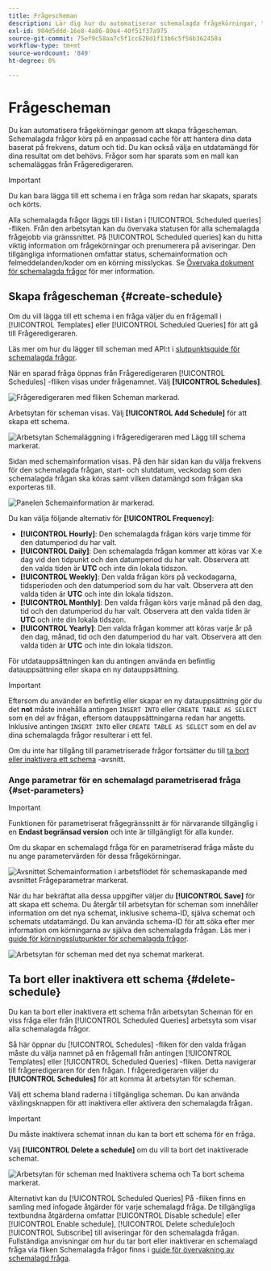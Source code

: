 ```yaml
---
title: Frågescheman
description: Lär dig hur du automatiserar schemalagda frågekörningar, tar bort eller inaktiverar ett frågeschema och använder tillgängliga schemaläggningsalternativ via Adobe Experience Platform-gränssnittet.
exl-id: 984d5ddd-16e8-4a86-80e4-40f51f37a975
source-git-commit: 75ef9c58aa7c5f1cc628d1f13b6c5f56b362458a
workflow-type: tm+mt
source-wordcount: '849'
ht-degree: 0%

---
```


# Frågescheman

Du kan automatisera frågekörningar genom att skapa frågescheman. Schemalagda frågor körs på en anpassad cache för att hantera dina data baserat på frekvens, datum och tid. Du kan också välja en utdatamängd för dina resultat om det behövs. Frågor som har sparats som en mall kan schemaläggas från Frågeredigeraren.

>[!IMPORTANT]
>
>Du kan bara lägga till ett schema i en fråga som redan har skapats, sparats och körts.

Alla schemalagda frågor läggs till i listan i [!UICONTROL Scheduled queries] -fliken. Från den arbetsytan kan du övervaka statusen för alla schemalagda frågejobb via gränssnittet. På [!UICONTROL Scheduled queries] kan du hitta viktig information om frågekörningar och prenumerera på aviseringar. Den tillgängliga informationen omfattar status, schemainformation och felmeddelanden/koder om en körning misslyckas. Se [Övervaka dokument för schemalagda frågor](./monitor-queries.md) för mer information.

## Skapa frågescheman {#create-schedule}

Om du vill lägga till ett schema i en fråga väljer du en frågemall i [!UICONTROL Templates] eller [!UICONTROL Scheduled Queries] för att gå till Frågeredigeraren.

Läs mer om hur du lägger till scheman med API:t i [slutpunktsguide för schemalagda frågor](../api/scheduled-queries.md).

När en sparad fråga öppnas från Frågeredigeraren [!UICONTROL Schedules] -fliken visas under frågenamnet. Välj **[!UICONTROL Schedules]**.

![Frågeredigeraren med fliken Scheman markerad.](../images/ui/query-schedules/schedules-tab.png)

Arbetsytan för scheman visas. Välj **[!UICONTROL Add Schedule]** för att skapa ett schema.

![Arbetsytan Schemaläggning i frågeredigeraren med Lägg till schema markerat.](../images/ui/query-schedules/add-schedule.png)

Sidan med schemainformation visas. På den här sidan kan du välja frekvens för den schemalagda frågan, start- och slutdatum, veckodag som den schemalagda frågan ska köras samt vilken datamängd som frågan ska exporteras till.

![Panelen Schemainformation är markerad.](../images/ui/query-schedules/schedule-details.png)

Du kan välja följande alternativ för **[!UICONTROL Frequency]**:

- **[!UICONTROL Hourly]**: Den schemalagda frågan körs varje timme för den datumperiod du har valt.
- **[!UICONTROL Daily]**: Den schemalagda frågan kommer att köras var X:e dag vid den tidpunkt och den datumperiod du har valt. Observera att den valda tiden är **UTC** och inte din lokala tidszon.
- **[!UICONTROL Weekly]**: Den valda frågan körs på veckodagarna, tidsperioden och den datumperiod som du har valt. Observera att den valda tiden är **UTC** och inte din lokala tidszon.
- **[!UICONTROL Monthly]**: Den valda frågan körs varje månad på den dag, tid och den datumperiod du har valt. Observera att den valda tiden är **UTC** och inte din lokala tidszon.
- **[!UICONTROL Yearly]**: Den valda frågan kommer att köras varje år på den dag, månad, tid och den datumperiod du har valt. Observera att den valda tiden är **UTC** och inte din lokala tidszon.

För utdatauppsättningen kan du antingen använda en befintlig datauppsättning eller skapa en ny datauppsättning.

>[!IMPORTANT]
>
> Eftersom du använder en befintlig eller skapar en ny datauppsättning gör du det **not** måste innehålla antingen `INSERT INTO` eller `CREATE TABLE AS SELECT` som en del av frågan, eftersom datauppsättningarna redan har angetts. Inklusive antingen `INSERT INTO` eller `CREATE TABLE AS SELECT` som en del av dina schemalagda frågor resulterar i ett fel.

Om du inte har tillgång till parametriserade frågor fortsätter du till [ta bort eller inaktivera ett schema](#delete-schedule) -avsnitt.

### Ange parametrar för en schemalagd parametriserad fråga {#set-parameters}

>[!IMPORTANT]
>
>Funktionen för parametriserat frågegränssnitt är för närvarande tillgänglig i en **Endast begränsad version** och inte är tillgängligt för alla kunder.

Om du skapar en schemalagd fråga för en parametriserad fråga måste du nu ange parametervärden för dessa frågekörningar.

![Avsnittet Schemainformation i arbetsflödet för schemaskapande med avsnittet Frågeparametrar markerat.](../images/ui/query-schedules/scheduled-query-parameter.png)

När du har bekräftat alla dessa uppgifter väljer du **[!UICONTROL Save]** för att skapa ett schema. Du återgår till arbetsytan för scheman som innehåller information om det nya schemat, inklusive schema-ID, själva schemat och schemats utdatamängd. Du kan använda schema-ID för att söka efter mer information om körningarna av själva den schemalagda frågan. Läs mer i [guide för körningsslutpunkter för schemalagda frågor](../api/runs-scheduled-queries.md).

![Arbetsytan för scheman med det nya schemat markerat.](../images/ui/query-schedules/schedules-workspace.png)

## Ta bort eller inaktivera ett schema {#delete-schedule}

Du kan ta bort eller inaktivera ett schema från arbetsytan Scheman för en viss fråga eller från [!UICONTROL Scheduled Queries] arbetsyta som visar alla schemalagda frågor.

Så här öppnar du [!UICONTROL Schedules] -fliken för den valda frågan måste du välja namnet på en frågemall från antingen [!UICONTROL Templates] eller [!UICONTROL Scheduled Queries] -fliken. Detta navigerar till frågeredigeraren för den frågan. I frågeredigeraren väljer du **[!UICONTROL Schedules]** för att komma åt arbetsytan för scheman.

Välj ett schema bland raderna i tillgängliga scheman. Du kan använda växlingsknappen för att inaktivera eller aktivera den schemalagda frågan.

>[!IMPORTANT]
>
>Du måste inaktivera schemat innan du kan ta bort ett schema för en fråga.

Välj **[!UICONTROL Delete a schedule]** om du vill ta bort det inaktiverade schemat.

![Arbetsytan för scheman med Inaktivera schema och Ta bort schema markerat.](../images/ui/query-schedules/delete-schedule.png)

Alternativt kan du [!UICONTROL Scheduled Queries] På -fliken finns en samling med infogade åtgärder för varje schemalagd fråga. De tillgängliga textbundna åtgärderna omfattar [!UICONTROL Disable schedule] eller [!UICONTROL Enable schedule], [!UICONTROL Delete schedule]och [!UICONTROL Subscribe] till aviseringar för den schemalagda frågan. Fullständiga anvisningar om hur du tar bort eller inaktiverar en schemalagd fråga via fliken Schemalagda frågor finns i [guide för övervakning av schemalagd fråga](./monitor-queries.md#inline-actions).
